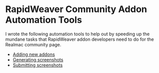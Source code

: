 
# RapidWeaver Community Addon Automation Tools

I wrote the following automation tools to help out by speeding up the mundane tasks that RapidWeaver addon developers need to do for the Realmac community page. 

* [Adding new addons](addon-form-submit/README.md)
* [Generating screenshots](screenshots/README.md)
* [Submitting screenshots](screenshot-form-submit/README.md)
